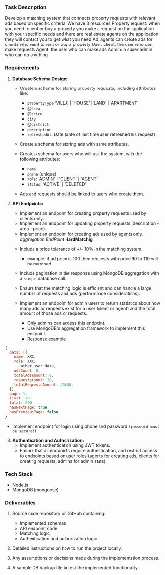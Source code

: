 ### Task Description

Develop a matching system that connects property requests with relevant ads based on specific criteria.
We have 3 resources
Property request: when you need to rent or buy a property you make a request on the application with your specific needs and there are real estate agents on the application they will contact you to get what you need
Ad: agents can create ads for clients who want to rent or buy a property
User: 
client: the user who can make requests 
Agent: the user who can make ads
Admin: a super admin who can do anything 

### Requirements

1. **Database Schema Design:**
   - Create a schema for storing property requests, including attributes like:
     - `propertyType` ‘VILLA’ | ‘HOUSE’ |’LAND’ | ‘APARTMENT’
     - @`area`
     - @`price`
     - `city`
     - @`district`
     - `description`
     - `refreshedAt`: Date (date of last time user refreshed his request)
   - Create a schema for storing ads with same attributes.

   - Create a schema for users who will use the system, with the following attributes:
     - `name`
     - `phone` (unique)
     - `role`: 'ADMIN' | 'CLIENT' | 'AGENT'
     - `status`: 'ACTIVE' | 'DELETED'
   - Ads and requests should be linked to users who create them.

2. **API Endpoints:**
   - Implement an endpoint for creating property requests used by clients only.
   - Implement an endpoint for updating property requests (description - area - price).
   - Implement an endpoint for creating ads used by agents only.
   *aggregation EndPoint*
   **HardMatchig**
   <!-- - Implement an endpoint that matches property requests with relevant ads based on district, price, and area.For User -->
     <!-- - The endpoint should take an ad `_id` and return matching property requests, sorted by refreshedAt date descending. with Agent -->
     - Include a price tolerance of +/- 10% in the matching system.
        - example: if ad price is 100 then requests with price 90 to 110 will be matched
     - Include pagination in the response using MongoDB aggregation with a `single` database call.
     - Ensure that the matching logic is efficient and can handle a large number of requests and ads (performance considerations).

   - Implement an endpoint for admin users to return statistics about how many ads or requests exist for a user (client or agent) and the total amount of those ads or requests.
     - Only admins can access this endpoint.
     - Use MongoDB's aggregation framework to implement this endpoint.
     - Response example
```javascript
{
  data: [{
    name: XXX,
    role: XXX,
    ...other user data,
    adsCount: 0,
    totalAdsAmount: 0,
    requestsCount: 10,
    totalRequestsAmount: 23600,
  }],
  page: 1,
  limit: 10
  total: 200
  hasNextPage: true
  hasPreviousPage: false
}
```

- Implement endpoint for login using phone and password `(password must be secured)`

3. **Authentication and Authorization:**
   - Implement authentication using JWT tokens.
   - Ensure that all endpoints require authentication, and restrict access to endpoints based on user roles (agents for creating ads, clients for creating requests, admins for admin stats).

### Tech Stack
- Node.js
- MongoDB (mongoose)

### Deliverables

1. Source code repository on GitHub containing:
   - Implemented schemas
   - API endpoint code
   - Matching logic
   - Authentication and authorization logic

2. Detailed instructions on how to run the project locally.

3. Any assumptions or decisions made during the implementation process.

4. A sample DB backup file to test the implemented functionality.